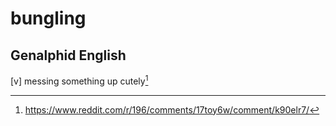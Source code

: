 # bungling
## Genalphid English

[v] messing something up cutely[^1]

[^1]: <https://www.reddit.com/r/196/comments/17toy6w/comment/k90elr7/>